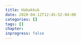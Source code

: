 ```yaml
---
title: Habakkuk
date: 2020-04-12T12:45:52-04:00
categories: []
tags: []
chapter: 
inprogress: false
---
```



